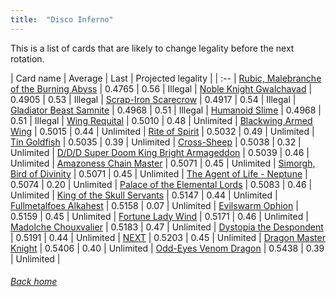 ```yaml
---
title:  "Disco Inferno"
---
```


This is a list of cards that are likely to change legality before the next rotation.

| Card name | Average | Last | Projected legality |
| :-- |
[Rubic, Malebranche of the Burning Abyss](https://db.ygoprodeck.com/card/?search=Rubic,%20Malebranche%20of%20the%20Burning%20Abyss) | 0.4765 | 0.56 | Illegal |
[Noble Knight Gwalchavad](https://db.ygoprodeck.com/card/?search=Noble%20Knight%20Gwalchavad) | 0.4905 | 0.53 | Illegal |
[Scrap-Iron Scarecrow](https://db.ygoprodeck.com/card/?search=Scrap-Iron%20Scarecrow) | 0.4917 | 0.54 | Illegal |
[Gladiator Beast Samnite](https://db.ygoprodeck.com/card/?search=Gladiator%20Beast%20Samnite) | 0.4968 | 0.51 | Illegal |
[Humanoid Slime](https://db.ygoprodeck.com/card/?search=Humanoid%20Slime) | 0.4968 | 0.51 | Illegal |
[Wing Requital](https://db.ygoprodeck.com/card/?search=Wing%20Requital) | 0.5010 | 0.48 | Unlimited |
[Blackwing Armed Wing](https://db.ygoprodeck.com/card/?search=Blackwing%20Armed%20Wing) | 0.5015 | 0.44 | Unlimited |
[Rite of Spirit](https://db.ygoprodeck.com/card/?search=Rite%20of%20Spirit) | 0.5032 | 0.49 | Unlimited |
[Tin Goldfish](https://db.ygoprodeck.com/card/?search=Tin%20Goldfish) | 0.5035 | 0.39 | Unlimited |
[Cross-Sheep](https://db.ygoprodeck.com/card/?search=Cross-Sheep) | 0.5038 | 0.32 | Unlimited |
[D/D/D Super Doom King Bright Armageddon](https://db.ygoprodeck.com/card/?search=D/D/D%20Super%20Doom%20King%20Bright%20Armageddon) | 0.5039 | 0.46 | Unlimited |
[Amazoness Chain Master](https://db.ygoprodeck.com/card/?search=Amazoness%20Chain%20Master) | 0.5071 | 0.45 | Unlimited |
[Simorgh, Bird of Divinity](https://db.ygoprodeck.com/card/?search=Simorgh,%20Bird%20of%20Divinity) | 0.5071 | 0.45 | Unlimited |
[The Agent of Life - Neptune](https://db.ygoprodeck.com/card/?search=The%20Agent%20of%20Life%20-%20Neptune) | 0.5074 | 0.20 | Unlimited |
[Palace of the Elemental Lords](https://db.ygoprodeck.com/card/?search=Palace%20of%20the%20Elemental%20Lords) | 0.5083 | 0.46 | Unlimited |
[King of the Skull Servants](https://db.ygoprodeck.com/card/?search=King%20of%20the%20Skull%20Servants) | 0.5147 | 0.44 | Unlimited |
[Fullmetalfoes Alkahest](https://db.ygoprodeck.com/card/?search=Fullmetalfoes%20Alkahest) | 0.5158 | 0.07 | Unlimited |
[Evilswarm Ophion](https://db.ygoprodeck.com/card/?search=Evilswarm%20Ophion) | 0.5159 | 0.45 | Unlimited |
[Fortune Lady Wind](https://db.ygoprodeck.com/card/?search=Fortune%20Lady%20Wind) | 0.5171 | 0.46 | Unlimited |
[Madolche Chouxvalier](https://db.ygoprodeck.com/card/?search=Madolche%20Chouxvalier) | 0.5183 | 0.47 | Unlimited |
[Dystopia the Despondent](https://db.ygoprodeck.com/card/?search=Dystopia%20the%20Despondent) | 0.5191 | 0.44 | Unlimited |
[NEXT](https://db.ygoprodeck.com/card/?search=NEXT) | 0.5203 | 0.45 | Unlimited |
[Dragon Master Knight](https://db.ygoprodeck.com/card/?search=Dragon%20Master%20Knight) | 0.5406 | 0.40 | Unlimited |
[Odd-Eyes Venom Dragon](https://db.ygoprodeck.com/card/?search=Odd-Eyes%20Venom%20Dragon) | 0.5438 | 0.39 | Unlimited |

###### [Back home](index)